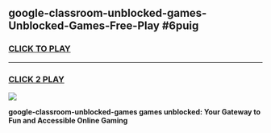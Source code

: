 
## google-classroom-unblocked-games-Unblocked-Games-Free-Play #6puig
<h3>
<a href="https://us.freeplayer.one?title=google-classroom-unblocked-games&ref=9M">CLICK TO PLAY</a></h3>
<hr>

<h3>
<a href="https://us.freeplayer.one?title=google-classroom-unblocked-games&ref=9M">CLICK 2 PLAY</a>
  
</h3>

<a href="https://us.freeplayer.one?title=google-classroom-unblocked-games&ref=9M"><img src="https://clearcache.store/games.png"></a>


**google-classroom-unblocked-games games unblocked: Your Gateway to Fun and Accessible Online Gaming**
